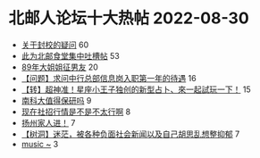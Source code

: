 # 北邮人论坛十大热帖 2022-08-30

- [关于封校的疑问](https://bbs.byr.cn/article/Talking/6360562) 60
- [此为北邮食堂集中吐槽帖](https://bbs.byr.cn/article/Picture/3328428) 53
- [89年大姐姐征男友](https://bbs.byr.cn/article/Friends/2010679) 20
- [【问题】求问中行总部信息岗入职第一年的待遇](https://bbs.byr.cn/article/Job/2170189) 16
- [【转】超神准！星座小王子独创的新型占卜、來一起試玩一下！](https://bbs.byr.cn/article/Constellations/326533) 15
- [南科大值得保研吗](https://bbs.byr.cn/article/AimGraduate/1218710) 9
- [现在社招行情是不是不太行啊](https://bbs.byr.cn/article/WorkLife/1189906) 8
- [扬州家人进！](https://bbs.byr.cn/article/Jiangsu/114086) 7
- [【树洞】迷茫，被各种负面社会新闻以及自己胡思乱想整抑郁](https://bbs.byr.cn/article/Feeling/3192418) 7
- [music ~](https://bbs.byr.cn/article/KaraOK/110545) 3


